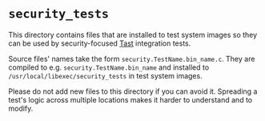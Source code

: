 # `security_tests`

This directory contains files that are installed to test system images so they
can be used by security-focused [Tast] integration tests.

Source files' names take the form `security.TestName.bin_name.c`. They are
compiled to e.g. `security.TestName.bin_name` and installed to
`/usr/local/libexec/security_tests` in test system images.

Please do not add new files to this directory if you can avoid it. Spreading a
test's logic across multiple locations makes it harder to understand and to
modify.

[Tast]: https://chromium.googlesource.com/chromiumos/platform/tast/
